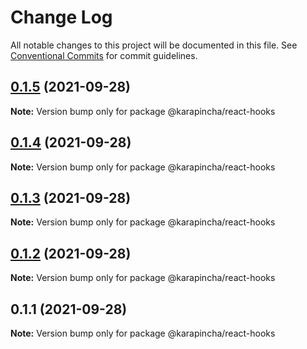 # Change Log

All notable changes to this project will be documented in this file.
See [Conventional Commits](https://conventionalcommits.org) for commit guidelines.

## [0.1.5](https://github.com/karapincha/hydra/compare/@karapincha/react-hooks@0.1.4...@karapincha/react-hooks@0.1.5) (2021-09-28)

**Note:** Version bump only for package @karapincha/react-hooks





## [0.1.4](https://github.com/karapincha/hydra/compare/@karapincha/react-hooks@0.1.3...@karapincha/react-hooks@0.1.4) (2021-09-28)

**Note:** Version bump only for package @karapincha/react-hooks





## [0.1.3](https://github.com/karapincha/hydra/compare/@karapincha/react-hooks@0.1.2...@karapincha/react-hooks@0.1.3) (2021-09-28)

**Note:** Version bump only for package @karapincha/react-hooks





## [0.1.2](https://github.com/karapincha/hydra/compare/@karapincha/react-hooks@0.1.1...@karapincha/react-hooks@0.1.2) (2021-09-28)

**Note:** Version bump only for package @karapincha/react-hooks





## 0.1.1 (2021-09-28)

**Note:** Version bump only for package @karapincha/react-hooks
